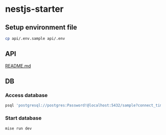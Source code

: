 # nestjs-starter

## Setup environment file

```bash
cp api/.env.sample api/.env
```

## API

[README.md](./api/README.md)

## DB

### Access database

```bash
psql 'postgresql://postgres:Password!@localhost:5432/sample?connect_timeout=10'
```

### Start database

```bash
mise run dev
```
